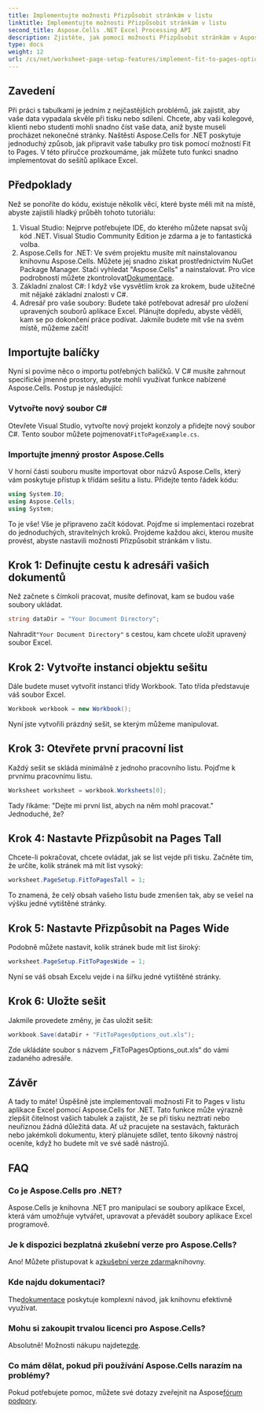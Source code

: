 ```yaml
---
title: Implementujte možnosti Přizpůsobit stránkám v listu
linktitle: Implementujte možnosti Přizpůsobit stránkám v listu
second_title: Aspose.Cells .NET Excel Processing API
description: Zjistěte, jak pomocí možnosti Přizpůsobit stránkám v Aspose.Cells for .NET vylepšit formátování listu aplikace Excel pro lepší čitelnost.
type: docs
weight: 12
url: /cs/net/worksheet-page-setup-features/implement-fit-to-pages-options/
---
```

## Zavedení
Při práci s tabulkami je jedním z nejčastějších problémů, jak zajistit, aby vaše data vypadala skvěle při tisku nebo sdílení. Chcete, aby vaši kolegové, klienti nebo studenti mohli snadno číst vaše data, aniž byste museli procházet nekonečné stránky. Naštěstí Aspose.Cells for .NET poskytuje jednoduchý způsob, jak připravit vaše tabulky pro tisk pomocí možností Fit to Pages. V této příručce prozkoumáme, jak můžete tuto funkci snadno implementovat do sešitů aplikace Excel. 
## Předpoklady
Než se ponoříte do kódu, existuje několik věcí, které byste měli mít na místě, abyste zajistili hladký průběh tohoto tutoriálu:
1. Visual Studio: Nejprve potřebujete IDE, do kterého můžete napsat svůj kód .NET. Visual Studio Community Edition je zdarma a je to fantastická volba.
2.  Aspose.Cells for .NET: Ve svém projektu musíte mít nainstalovanou knihovnu Aspose.Cells. Můžete jej snadno získat prostřednictvím NuGet Package Manager. Stačí vyhledat "Aspose.Cells" a nainstalovat. Pro více podrobností můžete zkontrolovat[Dokumentace](https://reference.aspose.com/cells/net/).
3. Základní znalost C#: I když vše vysvětlím krok za krokem, bude užitečné mít nějaké základní znalosti v C#.
4. Adresář pro vaše soubory: Budete také potřebovat adresář pro uložení upravených souborů aplikace Excel. Plánujte dopředu, abyste věděli, kam se po dokončení práce podívat.
Jakmile budete mít vše na svém místě, můžeme začít!
## Importujte balíčky
Nyní si povíme něco o importu potřebných balíčků. V C# musíte zahrnout specifické jmenné prostory, abyste mohli využívat funkce nabízené Aspose.Cells. Postup je následující:
### Vytvořte nový soubor C#
 Otevřete Visual Studio, vytvořte nový projekt konzoly a přidejte nový soubor C#. Tento soubor můžete pojmenovat`FitToPageExample.cs`.
### Importujte jmenný prostor Aspose.Cells
V horní části souboru musíte importovat obor názvů Aspose.Cells, který vám poskytuje přístup k třídám sešitu a listu. Přidejte tento řádek kódu:
```csharp
using System.IO;
using Aspose.Cells;
using System;
```
To je vše! Vše je připraveno začít kódovat.
Pojďme si implementaci rozebrat do jednoduchých, stravitelných kroků. Projdeme každou akci, kterou musíte provést, abyste nastavili možnosti Přizpůsobit stránkám v listu.
## Krok 1: Definujte cestu k adresáři vašich dokumentů
Než začnete s čímkoli pracovat, musíte definovat, kam se budou vaše soubory ukládat.
```csharp
string dataDir = "Your Document Directory";
```
 Nahradit`"Your Document Directory"` s cestou, kam chcete uložit upravený soubor Excel.
## Krok 2: Vytvořte instanci objektu sešitu
Dále budete muset vytvořit instanci třídy Workbook. Tato třída představuje váš soubor Excel.
```csharp
Workbook workbook = new Workbook();
```
Nyní jste vytvořili prázdný sešit, se kterým můžeme manipulovat.
## Krok 3: Otevřete první pracovní list
Každý sešit se skládá minimálně z jednoho pracovního listu. Pojďme k prvnímu pracovnímu listu.
```csharp
Worksheet worksheet = workbook.Worksheets[0];
```
Tady říkáme: "Dejte mi první list, abych na něm mohl pracovat." Jednoduché, že?
## Krok 4: Nastavte Přizpůsobit na Pages Tall
Chcete-li pokračovat, chcete ovládat, jak se list vejde při tisku. Začněte tím, že určíte, kolik stránek má mít list vysoký:
```csharp
worksheet.PageSetup.FitToPagesTall = 1;
```
To znamená, že celý obsah vašeho listu bude zmenšen tak, aby se vešel na výšku jedné vytištěné stránky. 
## Krok 5: Nastavte Přizpůsobit na Pages Wide
Podobně můžete nastavit, kolik stránek bude mít list široký:
```csharp
worksheet.PageSetup.FitToPagesWide = 1;
```
Nyní se váš obsah Excelu vejde i na šířku jedné vytištěné stránky. 
## Krok 6: Uložte sešit
Jakmile provedete změny, je čas uložit sešit:
```csharp
workbook.Save(dataDir + "FitToPagesOptions_out.xls");
```
Zde ukládáte soubor s názvem „FitToPagesOptions_out.xls“ do vámi zadaného adresáře.
## Závěr
A tady to máte! Úspěšně jste implementovali možnosti Fit to Pages v listu aplikace Excel pomocí Aspose.Cells for .NET. Tato funkce může výrazně zlepšit čitelnost vašich tabulek a zajistit, že se při tisku neztratí nebo neuříznou žádná důležitá data. Ať už pracujete na sestavách, fakturách nebo jakémkoli dokumentu, který plánujete sdílet, tento šikovný nástroj oceníte, když ho budete mít ve své sadě nástrojů.
## FAQ
### Co je Aspose.Cells pro .NET?
Aspose.Cells je knihovna .NET pro manipulaci se soubory aplikace Excel, která vám umožňuje vytvářet, upravovat a převádět soubory aplikace Excel programově.
### Je k dispozici bezplatná zkušební verze pro Aspose.Cells?
 Ano! Můžete přistupovat k a[zkušební verze zdarma](https://releases.aspose.com/)knihovny.
### Kde najdu dokumentaci?
 The[dokumentace](https://reference.aspose.com/cells/net/) poskytuje komplexní návod, jak knihovnu efektivně využívat.
### Mohu si zakoupit trvalou licenci pro Aspose.Cells?
 Absolutně! Možnosti nákupu najdete[zde](https://purchase.aspose.com/buy).
### Co mám dělat, pokud při používání Aspose.Cells narazím na problémy?
 Pokud potřebujete pomoc, můžete své dotazy zveřejnit na Aspose[fórum podpory](https://forum.aspose.com/c/cells/9).
